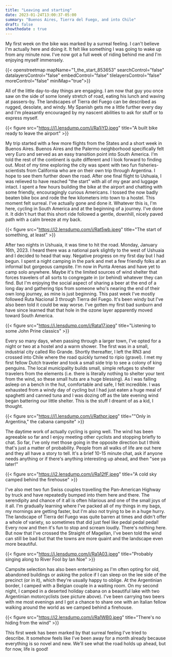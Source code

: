 ```yaml
---
title: "Leaving and starting"
date: 2023-01-24T13:00:37-05:00
summary: "Buenos Aires, Tierra del Fuego, and into Chile"
draft: false
showthedate : true
---
```


My first week on the bike was marked by a surreal feeling. I can't believe I'm actually here and doing it. It felt like something I was going to wake up from any minute now. I've now got a full week of riding behind me and I'm enjoying myself immensely.

{{< openstreetmap mapName="1_the_start_853653"  searchControl="false" datalayersControl="false" embedControl="false" tilelayersControl="false" moreControl="false" miniMap="true">}}

All of the little day-to-day things are engaging. I am now that guy you once saw on the side of some lonely stretch of road, eating his lunch and waving at passers-by. The landscapes of Tierra del Fuego can be described as rugged, desolate, and windy. My Spanish gets me a little further every day and I'm pleasantly encouraged by my nascent abilities to ask for stuff or to express myself. 

{{< figure src="https://i1.lensdump.com/i/Ra1iYD.jpeg" title="A built bike ready to leave the airport" >}}

My trip started with a few more flights from the States and a short week in Buenos Aires. Buenos Aires and the Palermo neighborhood specifically felt very Euro and served as an easy transition point into South America. I'm told the rest of the continent is quite different and I look forward to finding out. Most of my time exploring the city was spent with two fun fisheries-scientists from California who are on their own trip through Argentina. I hope to see them further down the road. After one final flight to Ushuaia, I was relieved to have reached "the start" with all of my gear and luggage intact. I spent a few hours building the bike at the airport and chatting with some friendly, encouragingly curious Americans. I tossed the now badly beaten bike box and rode the few kilometers into town to a hostel. This moment felt surreal. I've actually gone and done it. Whatever this is, I'm here, cycling in South America and at the beginning of a journey. I've done it. It didn't hurt that this short ride followed a gentle, downhill, nicely paved path with a calm breeze at my back.

{{< figure src="https://i2.lensdump.com/i/Rat5wb.jpeg" title="The start of something, at least" >}}

After two nights in Ushuaia, it was time to hit the road. Monday, January 16th, 2023. I heard there was a national park slightly to the west of Ushuaia and I decided to head that way. Negative progress on my first day but I had begun. I spent a night camping in the park and met a few friendly folks at an informal but gorgeous campsite. I'm now in Punta Arenas and have yet to camp solo anywhere. Maybe it's the limited sources of wind shelter that forces travelers of all sorts to congregate in (or behind) whatever they can find. But I'm enjoying the social aspect of sharing a beer at the end of a long day and gathering tips from someone who's nearing the end of their own long journey, as mine is just beginning. This past week I've mostly followed Ruta Nacional 3 through Tierra del Fuego. It's been windy but I've also been told it could be way worse. I've gotten my first bad sunburn and have since learned that that hole in the ozone layer apparently moved toward South America. 

{{< figure src="https://i.lensdump.com/i/Rata17.jpeg" title="Listening to some John Prine classics" >}}

Every so many days, when passing through a larger town, I've opted for a night or two at a hostel and a warm shower. The first was in a small, industrial city called Rio Grande. Shortly thereafter, I left the RN3 and crossed into Chile where the road quickly turned to ripio (gravel). I met my first fellow Dutch traveler and took a small side trip to see a colony of king penguins. The local municipality builds small, simple refuges to shelter travelers from the elements (i.e. there is literally nothing to shelter your tent from the wind, so these small huts are a huge blessing). As I was falling asleep on a bench in the hut, comfortable and safe, I felt incredible. I was exhausted from a windy day of cycling but I had just eaten a huge meal of spaghetti and canned tuna and I was dozing off as the late evening wind began battering our little shelter. This is the stuff I dreamt of as a kid, I thought. 

{{< figure src="https://i1.lensdump.com/i/Rathpr.jpeg" title="\"Only in Argentina,\" the cabana campsite" >}}

The daytime work of actually cycling is going well. The wind has been agreeable so far and I enjoy meeting other cyclists and stopping briefly to chat. So far, I've only met those going in the opposite direction but I think that's just a matter of probability. People from all walks of life are out here and they all have a story to tell. It's a brief 10-15 minute chat, ask if anyone needs anything or if there's anything interesting up ahead, and then "see ya later!" 

{{< figure src="https://i2.lensdump.com/i/Ra12fF.jpeg" title="A cold sky camped behind the firehouse" >}}

I've also met two fun Swiss couples travelling the Pan-American Highway by truck and have repeatedly bumped into them here and there. The serendipity and chance of it all is often hilarious and one of the small joys of it all. I'm gradually learning where I've packed all of my things in my bags, my mornings are getting faster, but I'm also not trying to be in a huge hurry. The landscape of Tierra del Fuego was quite barren at times and didn't offer a whole of variety, so sometimes that did just feel like pedal pedal pedal! Every now and then it's fun to stop and scream loudly. There's nothing here. But now that I've crossed the Straight of Magellan, I've been told the wind can still be bad but that the towns are more quaint and the landscape even more beautiful. 

{{< figure src="https://i.lensdump.com/i/Ra1A03.jpeg" title="Probably singing along to River Fool by Ian Noe" >}}

Campsite selection has also been entertaining as I'm often opting for old, abandoned buildings or asking the police if I can sleep on the lee side of the precinct (or in it), which they're usually happy to oblige. At the Argentinian border, I camped with a Belgian couple in a waiting room. On my second night, I camped in a deserted holiday cabana on a beautiful lake with two Argentinian motorcyclists (see picture above). I've been carrying two beers with me most evenings and I got a chance to share one with an Italian fellow walking around the world as we camped behind a firehouse. 

{{< figure src="https://i2.lensdump.com/i/Ra1WB0.jpeg" title="There's no hiding from the wind" >}}

This first week has been marked by that surreal feeling I've tried to describe. It somehow feels like I've been away for a month already because everything is so novel and new. We'll see what the road holds up ahead, but for now, life is good! 